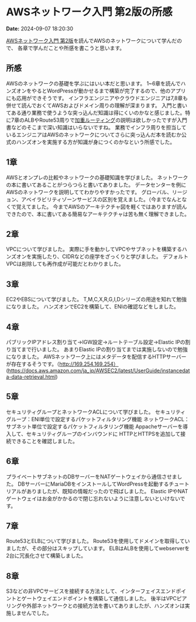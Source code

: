 # AWSネットワーク入門 第2版の所感

**Date:** 2024-09-07 18:20:30

[AWSネットワーク入門 第2版](https://book.impress.co.jp/books/1122101027)を読んでAWSのネットワークについて学んだので、
各章で学んだことや所感を書こうと思います。

## 所感
AWSのネットワークの基礎を学ぶにはいい本だと思います。
1~6章を読んでハンズオンをやるとWordPressが動かせるまで構築が完了するので、他のアプリにも応用ができそうです。
インフラエンジニアやクラウドエンジニアは7,8章も併せて読んでおくてAWSおよびドメイン周りの理解が深まります。
入門と書いてある通り業務で使うような突っ込んだ知識は得にくいのかなと感じました。特に7章のALBやRoute53周りで[加重ルーティング](https://docs.aws.amazon.com/ja_jp/Route53/latest/DeveloperGuide/routing-policy-weighted.html)の説明は欲しかったですが入門書などのそこまで深い知識はいらないですね。
業務でインフラ周りを担当しているエンジニアはAWSのネットワークについてさらに突っ込んだ本を読むか公式のハンズオンを実施する方が知識が身につくのかなという所感でした。

## 1章
AWSとオンプレの比較やネットワークの基礎知識を学びました。
ネットワークの本に書いてあることがつらつらと書いてありました。
データセンターを例にAWSのネットワークを説明しててわかりやすかったです。
グローバル、リージョン、アベイラビリティゾーンサービスの区別を覚えました。（今までなんとなくで覚えてました。
今までAWSのアーキテクチャ図を軽くではありますが読んできたので、本に書いてある簡易なアーキテクチャは苦も無く理解できました。

## 2章
VPCについて学びました。
実際に手を動かしてVPCやサブネットを構築するハンズオンを実施したり、CIDRなどの座学をざっくりと学びました。
デフォルトVPCは削除しても再作成が可能だとわかりました。

## 3章
EC2やEBSについて学びました。
T,M,C,X,R,G,I,Dシリーズの用途を知れて勉強になりました。
ハンズオンでEC2を構築して、ENIの確認などをしました。

## 4章
パブリックIPアドレス割り当て→IGW設定→ルートテーブル設定→Elastic IPの割り当てまで行いました。
あまりElastic IPの割り当てまでは実施しないので勉強になりました。
AWSネットワーク上にはメタデータを配信するHTTPサーバーが存在するそうです。（http://169.254.169.254）
(https://docs.aws.amazon.com/ja_jp/AWSEC2/latest/UserGuide/instancedata-data-retrieval.html)

## 5章
セキュリティグループとネットワークACLについて学びました。
セキュリティグループ：ENI単位で設定するパケットフィルタリング機能
ネットワークACL：サブネット単位で設定するパケットフィルタリング機能
Appacheサーバーを導入して、セキュリティグループのインバウンドに HTTPとHTTPSを追加して接続できることを確認しました。

## 6章
プライベートサブネットのDBサーバーをNATゲートウェイから通信させました。
DBサーバーにMariaDBをインストールしてWordPressを起動するチュートリアルがありましたが、既知の情報だったので飛ばしました。
Elastic IPやNATゲートウェイはお金がかかるので閉じ忘れないように注意しないといけないです。

## 7章
Route53とELBについて学びました。
Route53を使用してドメインを取得していましたが、その部分はスキップしています。
ELBはALBを使用してwebserverを2台に冗長化させて構築しました。

## 8章
S3などの非VPCサービスを接続する方法として、インターフェイスエンドポイントとゲートウェイエンドポイントを構築して通信しました。
後半はVPCピアリングや外部ネットワークとの接続方法を書いてありましたが、ハンズオンは実施しませんでした。
